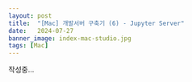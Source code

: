 ```yaml
---
layout: post
title:  "[Mac] 개발서버 구축기 (6) - Jupyter Server"
date:   2024-07-27
banner_image: index-mac-studio.jpg
tags: [Mac]
---
```


작성중...

<!--more-->

